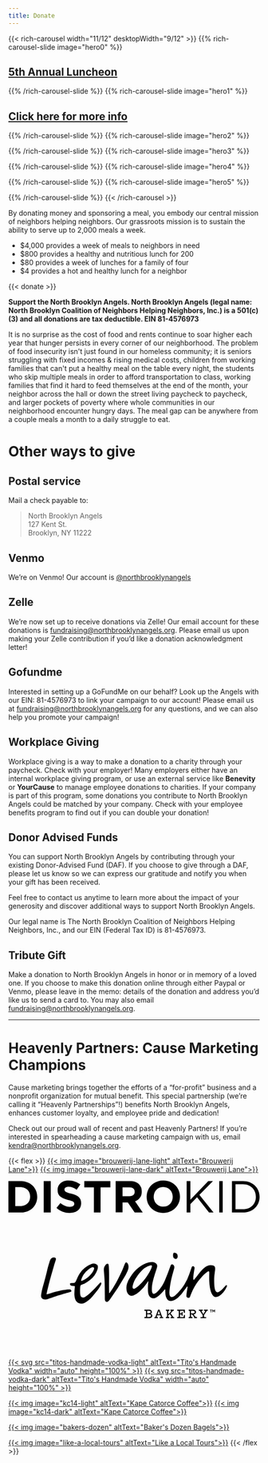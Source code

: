 ```yaml
---
title: Donate
---
```


{{< rich-carousel width="11/12" desktopWidth="9/12" >}}
{{% rich-carousel-slide image="hero0" %}}
## [5th Annual Luncheon](/luncheon)
{{% /rich-carousel-slide %}}
{{% rich-carousel-slide image="hero1" %}}
## [Click here for more info](https://kapecatorce.com/products/north-brooklyn-angels-blend-se)
{{% /rich-carousel-slide %}}
{{% rich-carousel-slide image="hero2" %}}

{{% /rich-carousel-slide %}}
{{% rich-carousel-slide image="hero3" %}}

{{% /rich-carousel-slide %}}
{{% rich-carousel-slide image="hero4" %}}

{{% /rich-carousel-slide %}}
{{% rich-carousel-slide image="hero5" %}}

{{% /rich-carousel-slide %}}
{{< /rich-carousel >}}

By donating money and sponsoring a meal, you embody our central mission of neighbors helping neighbors. Our grassroots mission is to sustain the ability to serve up to 2,000 meals a week. 

* $4,000 provides a week of meals to neighbors in need
* $800 provides a healthy and nutritious lunch for 200
* $80 provides a week of lunches for a family of four
* $4 provides a hot and healthy lunch for a neighbor

{{< donate >}}

**Support the North Brooklyn Angels. North Brooklyn Angels (legal name: North Brooklyn Coalition of Neighbors Helping Neighbors, Inc.) is a 501(c)(3) and all donations are tax deductible. EIN 81-4576973​**

It is no surprise as the cost of food and rents continue to soar higher each year that hunger persists in every corner of our neighborhood. The problem of food insecurity isn't just found in our homeless community; it is seniors struggling with fixed incomes & rising medical costs, children from working families that can't put a healthy meal on the table every night, the students who skip multiple meals in order to afford transportation to class, working families that find it hard to feed themselves at the end of the month, your neighbor across the hall or down the street living paycheck to paycheck, and larger pockets of poverty where whole communities in our neighborhood encounter hungry days. The meal gap can be anywhere from a couple meals a month to a daily struggle to eat.

# Other ways to give
 
## Postal service

Mail a check payable to:

> North Brooklyn Angels  
> 127 Kent St.  
> Brooklyn, NY 11222

## Venmo

We’re on Venmo! Our account is [@northbrooklynangels](https://venmo.com/northbrooklynangels)

## Zelle 

We’re now set up to receive donations via Zelle! Our email account for these donations is [fundraising@northbrooklynangels.org](mailto:fundraising@northbrooklynangels.org). Please email us upon making your Zelle contribution if you’d like a donation acknowledgment letter!

## Gofundme

Interested in setting up a GoFundMe on our behalf? Look up the Angels with our EIN: 81-4576973​ to link your campaign to our account! Please email us at [fundraising@northbrooklynangels.org](mailto:fundraising@northbrooklynangels.org) for any questions, and we can also help you promote your campaign!

## Workplace Giving

Workplace giving is a way to make a donation to a charity through your paycheck. Check with your employer! Many employers either have an internal workplace giving program, or use an external service like **Benevity** or **YourCause** to manage employee donations to charities. If your company is part of this program, some donations you contribute to North Brooklyn Angels could be matched by your company. Check with your employee benefits program to find out if you can double your donation! 

## Donor Advised Funds

You can support North Brooklyn Angels by contributing through your existing Donor-Advised Fund (DAF). If you choose to give through a DAF, please let us know so we can express our gratitude and notify you when your gift has been received.

Feel free to contact us anytime to learn more about the impact of your generosity and discover additional ways to support North Brooklyn Angels.

Our legal name is The North Brooklyn Coalition of Neighbors Helping Neighbors, Inc., and our EIN (Federal Tax ID) is 81-4576973.

## Tribute Gift 

Make a donation to North Brooklyn Angels in honor or in memory of a loved one. If you choose to make this donation online through either Paypal or Venmo, please leave in the memo: details of the donation and address you’d like us to send a card to. You may also email [fundraising@northbrooklynangels.org](mailto:fundraising@northbrooklynangels.org).

---

# Heavenly Partners: Cause Marketing Champions

Cause marketing brings together the efforts of a “for-profit” business and a nonprofit organization for mutual benefit. This special partnership (we’re calling it “Heavenly Partnerships”!) benefits North Brooklyn Angels, enhances customer loyalty, and employee pride and dedication!

Check out our proud wall of recent and past Heavenly Partners! If you’re interested in spearheading a cause marketing campaign with us, email [kendra@northbrooklynangels.org](mailto:kendra@northbrooklynangels.org).

{{< flex >}}
<a href="https://www.brouwerijlanenyc.com/" class="dark:hidden">{{< img image="brouwerij-lane-light" altText="Brouwerij Lane">}}</a>
<a href="https://www.brouwerijlanenyc.com/" class="hidden dark:block">{{< img image="brouwerij-lane-dark" altText="Brouwerij Lane">}}</a>

<a href="https://distrokid.com/"><svg version="1.0" xmlns="http://www.w3.org/2000/svg" x="0" y="0" viewbox="0 0 128.1 16.5" width="100%" height="auto" xml:space="preserve" class="fill-current" preserveAspectRatio="xMidYMid meet"><title>DistroKid</title><g><path d="M0 .3h6.2c5 0 8.5 3.4 8.5 8 0 4.5-3.4 8-8.5 8H0V.3zm3.5 3.2V13h2.7c3 0 4.9-2 4.9-4.8 0-2.9-2-4.8-4.9-4.8H3.5zM18 .3h3.6v16H18V.3zM24.5 14l2-2.5c1.5 1.1 3 1.9 4.8 1.9 1.5 0 2.3-.6 2.3-1.5 0-1-.5-1.4-3.2-2-3.2-1-5.3-1.8-5.3-5 0-3 2.3-4.9 5.6-4.9 2.3 0 4.3.8 6 2l-1.9 2.7c-1.4-1-2.8-1.5-4.1-1.5s-2.1.6-2.1 1.3c0 1.1.7 1.5 3.4 2.2 3.3.8 5.1 2 5.1 4.8 0 3.2-2.4 5-5.9 5-2.4 0-4.8-.8-6.7-2.6z"/></g><path d="M43.6 3.5h-4.9V.3H52v3.2h-5v12.8h-3.4V3.5zM54.7.3H62c2 0 3.6.5 4.6 1.6A5 5 0 0 1 68 5.6a5 5 0 0 1-3.4 5l3.9 5.7h-4.1l-3.5-5.1h-2.7v5h-3.5V.3zm7 7.7c1.8 0 2.7-.9 2.7-2.2 0-1.6-1-2.3-2.7-2.3h-3.5V8h3.5zM70.5 8.3C70.5 3.7 74 0 79 0c5 0 8.5 3.7 8.5 8.2 0 4.6-3.6 8.3-8.6 8.3-4.9 0-8.4-3.6-8.4-8.2zm13.3 0c0-2.8-2-5-4.9-5-2.8 0-4.8 2.2-4.8 5 0 2.7 2 5 4.9 5s4.8-2.2 4.8-5z"/><g><path d="M91 .3h1.8v9.5l9.1-9.5h2.4l-6.9 7 7.2 9h-2.3l-6.1-7.8-3.4 3.5v4.3h-1.9V.3zM107.5.3h1.8v16h-1.8V.3zM114 .3h5.6c5 0 8.5 3.4 8.5 8 0 4.5-3.5 8-8.5 8H114V.3zm1.8 1.6v12.7h3.8c4 0 6.6-2.7 6.6-6.3 0-3.6-2.6-6.4-6.6-6.4h-3.8z"/></g></svg></a>

<a href="https://levainbakery.com/"><svg version="1.1" xmlns="http://www.w3.org/2000/svg" x="0" y="0" viewBox="0 0 778.5 404.8" width="100%" height="auto" class="fill-current" xml:space="preserve" enable-background="new 0 0 778.5 404.8" preserveAspectRatio="xMidYMid meet"><title>Levain Bakery</title><path d="M430.1 300.2h5.1c4.8 0 6.8-1.6 6.8-4.3 0-2.7-2.1-4.3-6.8-4.3h-5.1v8.6zm10.8-15.8c0-2.4-1.9-3.8-6.2-3.8h-4.6v7.7h4.6c4.3 0 6.2-1.4 6.2-3.9m5 11.5c0 5.1-3.6 7.7-10.6 7.7h-13.9v-3.4h3.6l1.4-1.4v-16.7l-1.4-1.4h-3.6v-3.4h13.4c6.5 0 9.9 2.5 9.9 7.2 0 2.5-1.5 4.6-4.5 5.3 3.1.2 5.7 3.2 5.7 6.1m20.1-14.8 3.8 10.4h-7.6l3.8-10.4zm-2-3.8-8.7 23h-2.9v3.4h11v-3.4h-2.6l-1.4-1.2 1.5-4.3h10l1.6 4.3-1.4 1.2h-2.6v3.4h11.3v-3.4H477l-8.7-23H464zm48.6 0v3.4h-2.5l-7.5 7.6 8.7 12h2.5v3.4h-11.3v-3.4h2.2l1.3-1.2-6.1-8.2-4.9 4.9v3l1.4 1.4h2.3v3.4H488v-3.4h2.3l1.4-1.4v-16.7l-1.4-1.4H488v-3.4h10.9v3.4h-2.3l-1.4 1.4v9.6l9.7-9.8-1.4-1.2h-1.4v-3.4h10.5zm34.3 0v9.8h-3.5v-5l-1.4-1.4h-10.3v8h3.8l1.4-1.4v-2.8h3V296h-3v-2.8l-1.4-1.4h-3.8v8.5h10.5l1.4-1.4V294h3.5v9.6H523v-3.4h3.6l1.4-1.4v-16.7l-1.4-1.4H523v-3.4h23.9zm18.9 11.5h5c4.8 0 6.7-1.5 6.7-4.1 0-2.6-1.9-4.1-6.7-4.1h-5v8.2zm-7.1 14.8v-3.4h2.1l1.4-1.4v-16.7l-1.4-1.4h-2.1v-3.4h12.2c7 0 10.5 2.6 10.5 7.4 0 4.2-2.5 6.6-7.6 7.3l6.5 8.1h4.1v3.5h-8.8v-3.4l-6.2-8.1h-3.5v6.7l1.4 1.4h3.1v3.4h-11.7zm59.2-26.3v3.4H615l-8.9 13.5v4.7l1.4 1.4h5.3v3.4h-17.4v-3.4h5.3l1.4-1.4v-4.7l-8.9-13.5h-2.9v-3.4h12.1v3.4h-2.6l-1.4 1.2 5.8 9.4 5.8-9.4-1.3-1.2H606v-3.4h11.9zm-382.7-20.5a79.7 79.7 0 0 0 25.7-20.8c6.6-7.6 14.6-17.5 19.9-25 1.9-2.7 5.7-9.3 6.4-11.2.7-1.9 1.7-4.9-.2-6.2-1.5-1.1-3.6 1-4.9 2.5A384.9 384.9 0 0 1 254 225a95.8 95.8 0 0 1-15.7 12.4c-4 2.4-7.6 2.9-10.4 1.8-3.2-1.3-4.5-4.9-5.2-9.1-1.1-6.8-.3-22.1.2-25 .5-2.9 1.9-4.6 4.4-5.2 3-.7 7.2-2.3 9.7-3.6 5.2-2.8 9.9-5.7 15.6-10.4a66.8 66.8 0 0 0 23.4-32.5c1.5-4.4 2.4-11.3-.6-14.3a17 17 0 0 0-4.9-3.3c-4.2-1.8-10.6-.7-14.5.9a78.6 78.6 0 0 0-26.3 17.8c-4 4-8.6 10.6-12 16.6-3.8 6.7-7.4 16.5-9.3 19.5-1.7 2.7-3.5 3.7-7.2 4.2-4.1.5-4.3.3-7.8.7-.7.1-1.3.2-1.9.6-1.3 1-.8 3.3.4 5 1 1.5 2.7 1.9 4.5 2.4 2.1.5 4.7.6 6.9.6 2.8 0 2.9.7 2.6 3.3a157 157 0 0 0-1.4 24.1c.4 6.9 1.9 13.8 4.6 17.9 2 3.1 5.7 6.6 9.5 7.9a23 23 0 0 0 16.6-.5zm-9.8-70.6a55.3 55.3 0 0 1 12.7-23.7c3.1-3.6 10.9-10.3 14.8-13 2.9-2 5.6-3.7 8.3-3.7 1.7 0 3.4.6 4.2 2.4.8 1.7-.1 3.8-.5 5.1-2.7 7.8-7.9 13.2-13.9 19.6a73.8 73.8 0 0 1-23.1 15.3c-1.7.7-2.8.1-2.5-2zm144.8-30.7c-2.2 5.1-5.4 12-8.3 17.1a804 804 0 0 1-47.7 73.9c-2.6 3.2-5.4 6.8-8.6 6.8a7 7 0 0 1-4.3-1.4c-2.4-2.2-2.5-6-2.4-12.1.1-17.7-.3-36.5-.7-48.6-.3-10.9-1.1-20.3-1.9-29.1-.4-4.3-1-10.1 0-13.8.7-2.8 2.6-6.4 4.8-9.2 1.8-2.2 4-3.8 5.9-3.8 2.4 0 3.2.9 3.8 4.5.7 4.1.9 13.1 1 17 .2 7.3.3 19.6.2 27.1-.2 12.1-.2 26.7.1 41.2 0 .9 1.2 1.2 1.7.5 9.9-13.6 22.4-35 31.1-53.5 4.8-10.1 8.4-17.1 12.3-27.4 1.6-4.1 3-8 4.6-10.8 1.5-2.7 3.6-3.8 7.1-.4 1.6 1.6 2.9 5.4 3.3 8.3.6 4.8-.2 9.3-2 13.7zm-180.3 67.7c-3.6 1-20.4 5.6-34.7 10.2-5.6 1.8-28.3 9.8-35.3 11.8-3.6 1-7.6.9-10.3.2-3.4-.8-6.1-3.3-7.3-5.6-1.8-3.7-.9-8.5-.3-12.1 2.1-13.4 5.6-23.6 9.3-37.2 3.2-11.8 6.5-24.3 9-35.2 2.5-10.7 7.4-27.2 9.5-32.1a11.9 11.9 0 0 1 13.9-7.1c3.1.8 4.5 2.7 3.3 6.9-1.6 5.3-3.8 11.6-5 15.9-4 14.5-7.9 26.9-12.8 45.1-2.6 9.6-8.4 32.7-10.8 44.7-.2.8.6 1.5 1.3 1.2 5.8-1.8 20.3-6.6 29.3-8.7 9.3-2.1 17.1-3.8 24.3-4.9 4.3-.6 11.9-1.6 16.2-1.5 1.6 0 3.4.2 4.6 1.7.4.5 1 1.7 1.1 2.4.6 2.9-1.7 3.4-5.3 4.3zm482.6-19.6c-1.9 2.2-4.4 5.3-8.6 9.6a46.7 46.7 0 0 1-11.8 9.3c-4.1 2-7 .9-9-1.5-4.9-6.1-5.6-23.5-5.4-38.6.1-7.2 1.1-14.1 2.7-26.6 1.5-11.7-1.1-15.8-13-16.1-13.9-.3-23.9 10.6-31.6 19.5-3.5 4.1-7.1 9-10.3 12.9l-8.1 10.2c-.9 1.2-2 2.9-3 2.7-1.1-.3-1.5-1.9-1.5-4-.2-3.9.9-13.4 2-19.6.6-3.8.9-6.2 1.5-8.9.4-1.7.9-4.8.1-6.4-.7-1.4-1.9-2.7-3-3-2.8-.9-4.8.7-5.6 3.3-1.9 5.9-4.9 14.3-7.1 20.4a162.3 162.3 0 0 1-15.7 33.4c-8 12.5-20.1 26.3-27.6 32.6-4.4 3.6-9.6 6.9-13.6 5.1-4.1-1.8-4.7-7.3-4.9-12.3-.2-4.8 1.5-20.2 3.9-32.9 2.6-13.6 7-29 10.8-42.3.7-2.4.9-5.5-.2-8.2a9 9 0 0 0-3.6-4.2c-4.7-2.9-6.8 1.4-7.9 4.8a802.6 802.6 0 0 1-17.2 44.4c-6.1 14.8-17 29.2-24.3 35.5-2.8 2.5-6 5.1-8.6 5.5a5 5 0 0 1-4.8-1.7c-1.1-1.3-1.8-3.3-2.2-6.6-.6-5.2-.5-16.2 2.4-28.7 3.7-16 10.1-33.8 13-43.8 1.8-6.3 1.4-11.9-7.2-15.9-4.6-2.1-12.7-1.5-18.4-.3a88 88 0 0 0-28.6 13.9 108 108 0 0 0-28.7 32.3 74 74 0 0 0-9.7 19.5 44.6 44.6 0 0 0-.3 25.7c1 3.1 3.7 7.4 7.1 9.6 4.2 2.7 8.7 2.7 12.5 1.5a70.4 70.4 0 0 0 19.4-12.5 123.8 123.8 0 0 0 22.6-25.8l3.5-5.4c.5-.7 1.2-.5 1.1.4l-.6 6.5c-.5 6.5-1 17.5-.2 25.1.6 5.4 1.7 11.2 5.6 15.4a16 16 0 0 0 8.6 4.7c7.4 1.3 14.2-4.4 19.2-8.2 6.2-4.7 12.6-12.3 18-18.8.9-1.1 1.9-.4 1.9.8 0 5.4.1 11.5.9 16 1.1 6.1 4.4 14.4 9.8 17.2 7.8 4 16.2.5 25.5-6.4 4.9-3.6 12.6-11.8 16.2-16.5 5.4-7.1 10.7-13.8 13.5-18 .9-1.4 1.7-2.5 2.5-2.3 1 .3.8 1.2.4 3.6-.8 5.7-2.7 15-3.3 23.5-.2 2.8-.1 5.3 2.8 6.7 1.1.5 2.7 1 4 1 1.8.1 3.3-.9 4.3-3 1.3-2.7 2.4-6.4 3.5-8.9 3.7-9 5.3-13.1 10.1-21.5 4.7-8.3 10.2-16.1 16.3-23.4 7.6-9.3 13.6-16.4 23.6-23.4 1.8-1.3 4.1-2 5.2-1.4 1.1.6 1.1 2.6 1.1 4.8-.3 7.7-.3 16.2-.1 23.7.5 14.9 2.6 26.6 5.4 34.7 2 5.7 6.8 14.9 13.5 15.8 5.8.8 10.8-1.4 17.5-7a65 65 0 0 0 12.4-14.5 104 104 0 0 0 5.4-10c1.1-2.5 1.3-4.3-.1-4.8-1.3-.4-2.3-.1-4 1.8m-245.3-26.7c-9.4 13.5-27.8 32.7-36.2 35.5-2 .7-3.9.7-5-.6-1.2-1.5-1.5-4.4-.8-8.3a72.4 72.4 0 0 1 12.7-27.9c4.2-6 11.3-15.7 19.1-22.6 6.8-6 14.8-9.8 21.2-12.1 3.2-1.1 4.9-1.1 5.7-.4 1.6 1.5 1 2.9 0 6.1-1.9 6.6-8.8 19.1-16.7 30.3m86.9-57.9c-3.4-2.4-4.2-7.1-3.8-11.5.3-3.5.9-6.7 5.3-6.1 4.8.7 7.9 2.2 8.9 9 .8 5.2-1.4 10.6-6.4 10a12 12 0 0 1-4-1.4zm112.8 166.6v-6.8h-2.3v-1.5h6.3v1.5h-2.3v6.8h-1.7zm8.8-2-1.3-2.2-.6-1.3h-.1l.1 1.4v4h-1.7v-8.2h1.8l1.7 3.1.5 1.1h.1l.5-1.1 1.7-3.1h1.8v8.2h-1.7v-4l.1-1.4h-.1l-.6 1.3-1.3 2.2h-.9z"/></svg></a>

<a href="https://www.titosvodka.com/" class="dark:hidden">{{< svg src="titos-handmade-vodka-light" altText="Tito's Handmade Vodka" width="auto" height="100%" >}}</a>
<a href="https://www.titosvodka.com/" class="hidden dark:block">{{< svg src="titos-handmade-vodka-dark" altText="Tito's Handmade Vodka" width="auto" height="100%" >}}</a>

<a href="https://kapecatorce.com/" class="dark:hidden">{{< img image="kc14-light" altText="Kape Catorce Coffee">}}</a>
<a href="https://kapecatorce.com/" class="hidden dark:block">{{< img image="kc14-dark" altText="Kape Catorce Coffee">}}</a>

<a href="https://www.bakersdozengreenpoint.com/" class="">{{< img image="bakers-dozen" altText="Baker's Dozen Bagels">}}</a>

<a href="https://www.likealocaltours.com/" class="">{{< img image="like-a-local-tours" altText="Like a Local Tours">}}</a>
{{< /flex >}}
